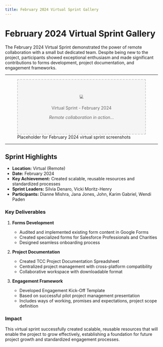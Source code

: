 ```yaml
---
title: February 2024 Virtual Sprint Gallery
---
```


# February 2024 Virtual Sprint Gallery

The February 2024 Virtual Sprint demonstrated the power of remote collaboration with a small but dedicated team. Despite being new to the project, participants showed exceptional enthusiasm and made significant contributions to forms development, project documentation, and engagement frameworks.

---

<div class="sprint-gallery-grid">

  <!-- Add images here as they become available -->
  <!-- 
  <figure class="sprint-image">
    <img src="../../assets/img/february-2024-image-1.jpg" alt="Description of the image">
    <figcaption>Caption for the image.</figcaption>
  </figure>
  
  <figure class="sprint-image">
    <img src="../../assets/img/february-2024-image-2.jpg" alt="Description of the image">
    <figcaption>Caption for the image.</figcaption>
  </figure>
  -->

  <figure class="sprint-image">
    <div style="background: #f5f5f5; border: 2px dashed #ccc; padding: 2rem; text-align: center; color: #666;">
      <p>💻</p>
      <p>Virtual Sprint - February 2024</p>
      <p><em>Remote collaboration in action...</em></p>
    </div>
    <figcaption>Placeholder for February 2024 virtual sprint screenshots</figcaption>
  </figure>

</div>

---

## Sprint Highlights

- **Location:** Virtual (Remote)
- **Date:** February 2024
- **Key Achievement:** Created scalable, reusable resources and standardized processes
- **Sprint Leaders:** Silvia Denaro, Vicki Moritz-Henry
- **Participants:** Dianne Mishra, Jana Jones, John, Karim Gabriel, Wendi Paden

### Key Deliverables

1. **Forms Development**
   - Audited and implemented existing form content in Google Forms
   - Created specialized forms for Salesforce Professionals and Charities
   - Designed seamless onboarding process

2. **Project Documentation**
   - Created TCC Project Documentation Spreadsheet
   - Centralized project management with cross-platform compatibility
   - Collaborative workspace with downloadable format

3. **Engagement Framework**
   - Developed Engagement Kick-Off Template
   - Based on successful pilot project management presentation
   - Includes ways of working, promises and expectations, project scope definition

### Impact

This virtual sprint successfully created scalable, reusable resources that will enable the project to grow effectively, establishing a foundation for future project growth and standardized engagement processes. 